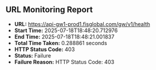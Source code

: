 ## URL Monitoring Report

- **URL:** https://api-gw1-prod1.fisglobal.com/gw/v1/health
- **Start Time:** 2025-07-18T18:48:20.712976
- **End Time:** 2025-07-18T18:48:21.001837
- **Total Time Taken:** 0.288861 seconds
- **HTTP Status Code:** 403
- **Status:** Failure
- **Failure Reason:** HTTP Status Code: 403
